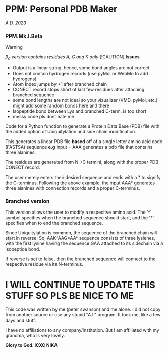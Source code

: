 # PPM: **P**ersonal **P**DB **M**aker
*A.D. 2023*

### PPM.Mk.I.Beta
>[!WARNING]
>*β<sub>σ</sub> version contains residues A, G and K only*
>[!CAUTION]
>**Issues**
>* Output is a linear string, hence, some bond angles are not correct
>* Does not contain hydrogen records (use pyMol or WebMo to add hydrogens)
>* Atom Index jumps by +1 after branched chain
>* CONECT record stops short of last few residues after attaching branched sequence
>* some bond lengths are not ideal so your vizualizer (VMD, pyMol, etc.) might add some random bonds here and there
>* Isopeptide bond between Lys and branched C-term. is too short
>* messy code pls dont hate me

Code for a Python function to generate a Protein Data Base (PDB) file with the added option of Ubiquitylation and side chain modification.

This generates a linear PDB file **based** off of a single letter amino acid code (FASTSA) sequence **e.g** input = AAA generates a pdb file that contains three alanines.

The residues are generated from N->C termini, along with the proper PDB CONECT record.

The user merely enters their desired sequence and ends with a \* to signify the C-terminus. Following the above example, the input AAA* generates three alanines with connection records and a proper C-terminus. 

### **Branched version**
This version allows the user to modify a respecitve amino acid. The '^' symbol specifies when the branched sequence should start, and the '*' specifies when to end the branched sequence.

Since Ubiquitylation is common, the sequence of the branched chain will start in reverse: So, AAK^AAG\*AA\* sequence consists of three lysienes, with the first lysine having the sequence GAA attached to its sidechain via a isopeptide bond.

If reverse is set to false, then the branched sequence will connect to the respective residue via its N-terminus. 


# I WILL CONTINUE TO UPDATE THIS STUFF SO PLS BE NICE TO ME


This code was written by me (peter swanson) and me alone. I did not copy from another source or use any stupid "A.I." program.
It took me, like a few days and stuff. 

I have no affiliations to any company/institution. But I am affiliated with my grandma, who is very lovely.

**Glory to God. ICXC NIKA**

